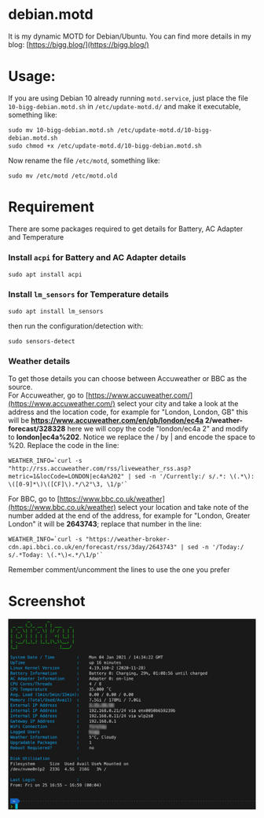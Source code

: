 # debian.motd

It is my dynamic MOTD for Debian/Ubuntu.
You can find more details in my blog: [https://bigg.blog/](https://bigg.blog/)

# Usage:
If you are using Debian 10 already running `motd.service`, just place the file `10-bigg-debian.motd.sh` in `/etc/update-motd.d/` and make it executable, something like:
```
sudo mv 10-bigg-debian.motd.sh /etc/update-motd.d/10-bigg-debian.motd.sh
sudo chmod +x /etc/update-motd.d/10-bigg-debian.motd.sh
```

Now rename the file `/etc/motd`, something like:
```
sudo mv /etc/motd /etc/motd.old
```

# Requirement
There are some packages required to get details for Battery, AC Adapter and Temperature
### Install `acpi` for Battery and AC Adapter details
```
sudo apt install acpi
```

### Install `lm_sensors` for Temperature details
```
sudo apt install lm_sensors
```
then run the configuration/detection with:
```
sudo sensors-detect
```

### Weather details
To get those details you can choose between Accuweather or BBC as the source.<br>
For Accuweather, go to [https://www.accuweather.com/](https://www.accuweather.com/) select your city and take a look at the address and the location code, for example for "London, London, GB" this will be **https://www.accuweather.com/en/gb/london/ec4a 2/weather-forecast/328328** here we will copy the code "london/ec4a 2" and modify to **london|ec4a%202**.
Notice we replace the / by | and encode the space to %20.
Replace the code in the line:
```
WEATHER_INFO=`curl -s "http://rss.accuweather.com/rss/liveweather_rss.asp?metric=1&locCode=LONDON|ec4a%202" | sed -n '/Currently:/ s/.*: \(.*\): \([0-9]*\)\([CF]\).*/\2°\3, \1/p'`
```
For BBC, go to [https://www.bbc.co.uk/weather](https://www.bbc.co.uk/weather) select your location and take note of the number added at the end of the address, for example for "London, Greater London" it will be **2643743**; replace that number in the line:
```
WEATHER_INFO=`curl -s "https://weather-broker-cdn.api.bbci.co.uk/en/forecast/rss/3day/2643743" | sed -n '/Today:/ s/.*Today: \(.*\)<.*/\1/p'`
```
Remember comment/uncomment the lines to use the one you prefer

# Screenshot

![Alt text](Screenshot.jpg "Screenshot")